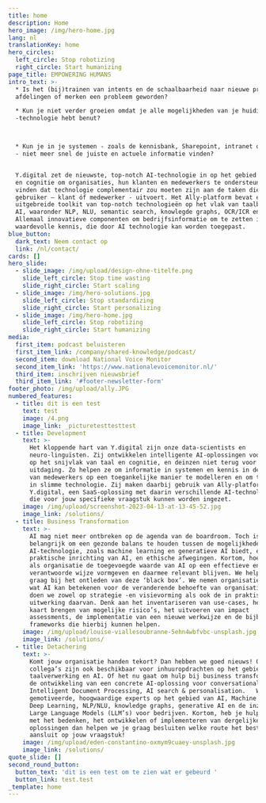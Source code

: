 ```yaml
---
title: home
description: Home
hero_image: /img/hero-home.jpg
lang: nl
translationKey: home
hero_circles:
  left_circle: Stop robotizing
  right_circle: Start humanizing
page_title: EMPOWERING HUMANS
intro_text: >-
  * Is het (bij)trainen van intents en de schaalbaarheid naar nieuwe producten,
  afdelingen of merken een probleem geworden?

  * Kun je niet verder groeien omdat je alle mogelijkheden van je huidige RPA
  -technologie hebt benut?



  * Kun je in je systemen - zoals de kennisbank, Sharepoint, intranet of website
  - niet meer snel de juiste en actuele informatie vinden?


  Y.digital zet de nieuwste, top-notch AI-technologie in op het gebied van taal
  en cognitie om organisaties, hun klanten en medewerkers te ondersteunen. Wij
  vinden dat technologie complementair zou moeten zijn aan de taken die een
  gebruiker – klant óf medewerker - uitvoert. Het Ally-platform bevat een
  uitgebreide toolkit van top-notch technologieën op het vlak van taalbegrip en
  AI, waaronder NLP, NLU, semantic search, knowlegde graphs, OCR/ICR en LLM’s.
  Allemaal innovatieve componenten om bedrijfsinformatie om te zetten in
  waardevolle kennis, die door AI technologie kan worden toegepast.
blue_button:
  dark_text: Neem contact op
  link: /nl/contact/
cards: []
hero_slide:
  - slide_image: /img/upload/design-ohne-titelfe.png
    slide_left_circle: Stop time wasting
    slide_right_circle: Start scaling
  - slide_image: /img/hero-solutions.jpg
    slide_left_circle: Stop standardizing
    slide_right_circle: Start personalizing
  - slide_image: /img/hero-home.jpg
    slide_left_circle: Stop robotizing
    slide_right_circle: Start humanizing
media:
  first_item: podcast beluisteren
  first_item_link: /company/shared-knowledge/podcast/
  second_item: download National Voice Monitor
  second_item_link: 'https://www.nationalevoicemonitor.nl/'
  third_item: inschrijven nieuwsbrief
  third_item_link: '#footer-newsletter-form'
footer_photo: /img/upload/ally.JPG
numbered_features:
  - title: dit is een test
    text: test
    image: /4.png
    image_link: _picturetesttesttest
  - title: Development
    text: >-
      Het kloppende hart van Y.digital zijn onze data-scientists en
      neuro-linguïsten. Zij ontwikkelen intelligente AI-oplossingen voor klanten
      op het snijvlak van taal en cognitie, en deinzen niet terug voor een
      uitdaging. Zo helpen ze om informatie in systemen en kennis in de hoofden
      van medewerkers op een toegankelijke manier te modelleren en om te zetten
      in slimme technologie. Zij maken daarbij gebruik van Ally-platform van
      Y.digital, een SaaS-oplossing met daarin verschillende AI-technologieën
      die voor jouw specifieke vraagstuk kunnen worden ingezet.
    image: /img/upload/screenshot-2023-04-13-at-13-45-52.jpg
    image_link: /solutions/
  - title: Business Transformation
    text: >-
      AI mag niet meer ontbreken op de agenda van de boardroom. Toch is het
      belangrijk om een gezonde balans te houden tussen de mogelijkheden die
      AI-technologie, zoals machine learning en generatieve AI biedt, en de
      praktische inrichting van AI, en ethische afwegingen. Kortom, hoe kun je
      als organisatie de toegevoegde waarde van AI op een effectieve en
      verantwoorde wijze vormgeven en daarmee relevant blijven. We helpen je
      graag bij het ontleden van deze ‘black box’. We nemen organisaties mee in
      wat AI kan betekenen voor de veranderende behoefte van organisaties. Dat
      doen we zowel op strategie -en visievorming als ook de in praktische
      uitwerking daarvan. Denk aan het inventariseren van use-cases, het in
      kaart brengen van mogelijke risico’s, het uitvoeren van impact
      assessments, de implementatie van een nieuwe werkwijze en de bijbehorende
      frameworks die hierbij kunnen helpen.
    image: /img/upload/louise-viallesoubranne-5ehn4wbfvbc-unsplash.jpg
    image_link: /solutions/
  - title: Detachering
    text: >-
      Komt jouw organisatie handen tekort? Dan hebben we goed nieuws! Onze
      collega’s zijn ook beschikbaar voor inhuuropdrachten op het gebied van
      taalverwerking en AI. Of het nu gaat om hulp bij business transformatie of
      de ontwikkeling van een concrete AI-oplossing voor conversational AI,
      Intelligent Document Processing, AI search & personalisation.   We hebben
      gemotiveerde, hoogwaardige experts op het gebied van AI, Machine Learning,
      Deep Learning, NLP/NLU, knowledge graphs, generative AI en de inzet van
      Large Language Models (LLM’s) voor bedrijven. Kortom, heb je hulp nodig
      met het bedenken, het ontwikkelen of implementeren van dergelijke
      oplossingen dan helpen we je graag besluiten welke route het beste
      aansluit op jouw vraagstuk!
    image: /img/upload/eden-constantino-oxmym9cuaey-unsplash.jpg
    image_link: /solutions/
quote_slide: []
second_round_button:
  button_text: 'dit is een test om te zien wat er gebeurd '
  button_link: test.test
_template: home
---
```






